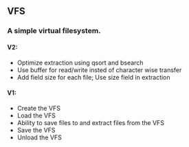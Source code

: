 ## VFS

### A simple virtual filesystem.

#### V2:

* Optimize extraction using qsort and bsearch
* Use buffer for read/write insted of character wise transfer
* Add field size for each file; Use size field in extraction

#### V1:

* Create the VFS
* Load the VFS 
* Ability to save files to and extract files from the VFS
* Save the VFS
* Unload the VFS

